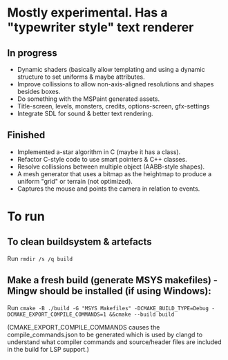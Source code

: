 # Mostly experimental. Has a "typewriter style" text renderer

## In progress

- Dynamic shaders (basically allow templating and using a dynamic structure to set uniforms & maybe attributes.
- Improve collissions to allow non-axis-aligned resolutions and shapes besides boxes.
- Do something with the MSPaint generated assets.
- Title-screen, levels, monsters, credits, options-screen, gfx-settings
- Integrate SDL for sound & better text rendering.

## Finished

- Implemented a-star algorithm in C (maybe it has a class).
- Refactor C-style code to use smart pointers & C++ classes.
- Resolve collissions between multiple object (AABB-style shapes).
- A mesh generator that uses a bitmap as the heightmap to produce a uniform "grid" or terrain (not optimized).
- Captures the mouse and points the camera in relation to events.

# To run

## To clean buildsystem & artefacts

Run `rmdir /s /q build`

## Make a fresh build (generate MSYS makefiles) - Mingw should be installed (if using Windows):

Run `cmake -B ./build -G "MSYS Makefiles" -DCMAKE_BUILD_TYPE=Debug -DCMAKE_EXPORT_COMPILE_COMMANDS=1
&&cmake --build build`

(CMAKE_EXPORT_COMPILE_COMMANDS causes the compile_commands.json to be generated which is used by clangd to understand what compiler commands and source/header files are included in the build for LSP support.)
